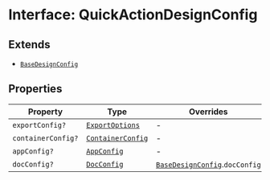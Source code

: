 # Interface: QuickActionDesignConfig

## Extends

- [`BaseDesignConfig`](base-design-config.md)

## Properties

| Property | Type | Overrides | Inherited from |
| ------ | ------ | ------ | ------ |
| `exportConfig?` | [`ExportOptions`](../../../export-config-types/type-aliases/export-options.md) | - | [`BaseDesignConfig`](base-design-config.md).`exportConfig` |
| `containerConfig?` | [`ContainerConfig`](../../../container-config-types/type-aliases/container-config.md) | - | [`BaseDesignConfig`](base-design-config.md).`containerConfig` |
| `appConfig?` | [`AppConfig`](../../app-config-types/interfaces/app-config.md) | - | [`BaseDesignConfig`](base-design-config.md).`appConfig` |
| `docConfig?` | [`DocConfig`](../../doc-config-types/interfaces/doc-config.md) | [`BaseDesignConfig`](base-design-config.md).`docConfig` | - |
